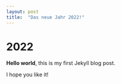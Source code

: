 ```yaml
---
layout: post
title:  "Das neue Jahr 2022!"
---
```


# 2022

**Hello world**, this is my first Jekyll blog post.

I hope you like it!